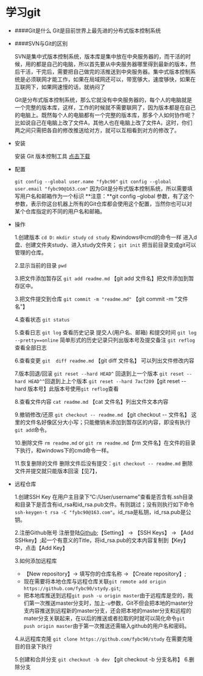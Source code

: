 学习git
=====
* ####Git是什么
	Git是目前世界上最先进的分布式版本控制系统

* ####SVN与Git的区别

	SVN是集中式版本控制系统，版本库是集中放在中央服务器的，而干活的时候，用的都是自己的电脑，所以首先要从中央服务器哪里得到最新的版本，然后干活，干完后，需要把自己做完的活推送到中央服务器。集中式版本控制系统是必须联网才能工作，如果在局域网还可以，带宽够大，速度够快，如果在互联网下，如果网速慢的话，就纳闷了

	Git是分布式版本控制系统，那么它就没有中央服务器的，每个人的电脑就是一个完整的版本库，这样，工作的时候就不需要联网了，因为版本都是在自己的电脑上。既然每个人的电脑都有一个完整的版本库，那多个人如何协作呢？比如说自己在电脑上改了文件A，其他人也在电脑上改了文件A，这时，你们两之间只需把各自的修改推送给对方，就可以互相看到对方的修改了。

* 安装

	安装 Git 版本控制工具 [点击下载](https://git-for-windows.github.io/)

* 配置

	`git config --global user.name "fybc90"`
    `git config --global user.email "fybc90@163.com"`
    因为Git是分布式版本控制系统，所以需要填写用户名和邮箱作为一个标识
    **注意：**git config  –global 参数，有了这个参数，表示你这台机器上所有的Git仓库都会使用这个配置，当然你也可以对某个仓库指定的不同的用户名和邮箱。

* 操作

	1.创建版本
	`cd D:`   `mkdir study`   `cd study`
    和windows中cmd的命令一样 进入d盘、创建文件夹study、进入study文件夹；
    `git init` 把当前目录变成git可以管理的仓库。

	2.显示当前的目录
	`pwd`

	3.把文件添加暂存区
	`git add readme.md` 【git add 文件名】把文件添加到暂存区中。

	3.把文件提交到仓库
	`git commit -m "readme.md"` 【git commit -m "文件名"】

	4.查看状态
	`git status`

	5.查看日志
	`git log` 查看历史记录 提交人(用户名、邮箱) 和提交时间
    `git log --pretty==online` 简单形式的历史记录只列出版本号及提交备注
    `git reflog` 查看全部日志

	6.查看变更
	`git  diff readme.md` 【git diff 文件名】 可以列出文件修改内容

	7.版本回退/回滚
	`git reset --hard HEAD^` 回退到上一个版本
    `git reset --hard HEAD^^`回退到上上个版本
    `git reset --hard 7acf209`【git reset --hard 版本号】此版本号使用`git reflog`查看

	8.查看文件内容
	`cat readme.md` 【cat 文件名】列出文件文本内容

	9.撤销修改/还原
	`git checkout -- readme.md` 【git checkout -- 文件名】 这里的文件名好像区分大小写；只能撤销未添加到暂存区的内容，即没有执行`git add`命令。

	10.删除文件
	`rm readme.md`  or `git rm readme.md`【rm 文件名】在文件的目录下执行，和windows下的cmd命令一样。

    11.恢复删除的文件
	删除文件后没有提交：`git checkout -- readme.md`
    删除文件并提交就只能版本回滚【见7】，

* 远程仓库

	1.创建SSH Key
	在用户主目录下“C:/User/username"查看是否含有.ssh目录和目录下是否含有id_rsa和id_rsa.pub文件。有则跳过；没有则执行如下命令`ssh-keygen-t rsa -C "fybc90@163.com"`。id_rsa是私钥，id_rsa.pub是公钥。

	2.注册Github账号
	注册登陆[Github](http://Github.com);【Setting】 -> 【SSH Keys】 -> 【Add SSHkey】;起一个有意义的Title，将id_rsa.pub的文本内容复制到【Key】中，点击【Add Key】

	3.如何添加远程库
	+ 【New repository】-> 填写你的仓库名称 -> 【Create repository】;
    + 现在需要将本地仓库与远程仓库关联`git remote add origin https://github.com/fybc90/stydy.git`;
    + 把本地库推送到远程`git push -u origin master`由于远程库是空的，我们第一次推送master分支时，加上`-u`参数，Git不但会把本地的master分支内容推送到远程新的master分支，还会把本地的master分支和远程的mater分支关联起来，在以后的推送或者拉取的时就可以简化命令`git push origin master`由于第一次推送还需输入github的用户名和密码。

	4.从远程库克隆
	`git clone https://github.com/fybc90/study` 在需要克隆目的目录下执行

    5.创建和合并分支
    `git checkout -b dev` 【git checkout -b 分支名称】
    6.删除分支